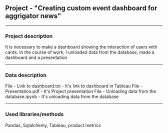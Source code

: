 ## Project - "Creating custom event dashboard for aggrigator news"
___
### Project description
It is necessary to make a dashboard showing the interaction of users with cards. In the course of work, I unloaded data from the database, made a dashboard and a presentation 

___
### Data description
File - Link to dashboard.txt - It's link to dashboard in Tableau
File - Presentation.pdf - It's Project presentation
File - Unloading data from the database.ipynb - It's unloading data from the database
___
### Used libraries/methods
Pandas, Sqlalchemy, Tableau, product metrics